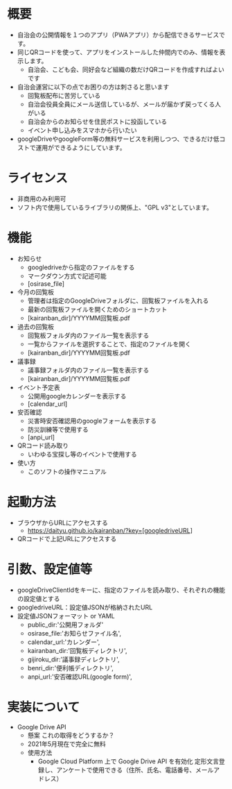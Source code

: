 # 概要
  - 自治会の公開情報を１つのアプリ（PWAアプリ）から配信できるサービスです。
  - 同じQRコードを使って、アプリをインストールした仲間内でのみ、情報を表示します。
    - 自治会、こども会、同好会など組織の数だけQRコードを作成すればよいです
  - 自治会運営に以下の点でお困りの方は刺さると思います
    - 回覧板配布に苦労している
    - 自治会役員全員にメール送信しているが、メールが届かず戻ってくる人がいる
    - 自治会からのお知らせを住民ポストに投函している
    - イベント申し込みをスマホから行いたい
  - googleDriveやgoogleForm等の無料サービスを利用しつつ、できるだけ低コストで運用ができるようにしています。
# ライセンス
- 非商用のみ利用可
- ソフト内で使用しているライブラリの関係上、"GPL v3"としています。
# 機能
- お知らせ
  - googledriveから指定のファイルをする
  - マークダウン方式で記述可能
  - [osirase_file]
- 今月の回覧板
  - 管理者は指定のGoogleDriveフォルダに、回覧板ファイルを入れる
  - 最新の回覧板ファイルを開くためのショートカット
  - [kairanban_dir]/YYYYMM回覧板.pdf
- 過去の回覧板
  - 回覧板フォルダ内のファイル一覧を表示する
  - 一覧からファイルを選択することで、指定のファイルを開く
  - [kairanban_dir]/YYYYMM回覧板.pdf
- 議事録
  - 議事録フォルダ内のファイル一覧を表示する
  - [kairanban_dir]/YYYYMM回覧板.pdf
- イベント予定表
  - 公開用googleカレンダーを表示する
  - [calendar_url]
- 安否確認
  - 災害時安否確認用のgoogleフォームを表示する
  - 防災訓練等で使用する
  - [anpi_url]
- QRコード読み取り
  - いわゆる宝探し等のイベントで使用する
- 使い方
  - このソフトの操作マニュアル
# 起動方法
- ブラウザからURLにアクセスする
  - https://daityu.github.io/kairanban/?key=[googledriveURL]
- QRコードで上記URLにアクセスする
# 引数、設定値等
- googleDriveClientIdをキーに、指定のファイルを読み取り、それぞれの機能の設定値とする
- googledriveURL：設定値JSONが格納されたURL
- 設定値JSONフォーマット or YAML
  - public_dir:'公開用フォルダ'
  - osirase_file:'お知らせファイル名',
  - calendar_url:'カレンダー',
  - kairanban_dir:'回覧板ディレクトリ',
  - gijiroku_dir:'議事録ディレクトリ',
  - benri_dir:'便利帳ディレクトリ',
  - anpi_url:'安否確認URL(google form)',

<!-- - カレンダー固有
  - CLIENT_ID:localstrage,町内会単位,googleカレンダーID
  - API_KEY:localstrage,町内会単位,これいるか？？
- カレンダー全体
  - G_CLIENT_ID:CONST,EAC単位,googleカレンダーID
  - G_API_KEY:CONST,EAC単位,これいるか？？ -->
# 実装について
- Google Drive API
  - 懸案 これの取得をどうするか？
  - 2021年5月現在で完全に無料
  - 使用方法
    - Google Cloud Platform 上で Google Drive API を有効化
定形文言登録し、アンケートで使用できる（住所、氏名、電話番号、メールアドレス）
